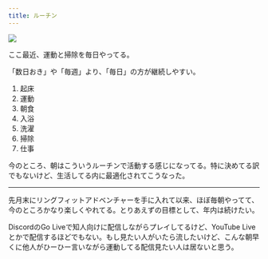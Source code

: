 ```yaml
---
title: ルーチン
---
```


![](https://i.imgur.com/snshTGth.jpg)

ここ最近、運動と掃除を毎日やってる。

「数日おき」や「毎週」より、「毎日」の方が継続しやすい。

1. 起床
2. 運動
3. 朝食
4. 入浴
5. 洗濯
6. 掃除
7. 仕事

今のところ、朝はこういうルーチンで活動する感じになってる。特に決めてる訳でもないけど、生活してる内に最適化されてこうなった。

---

先月末にリングフィットアドベンチャーを手に入れて以来、ほぼ毎朝やってて、今のところかなり楽しくやれてる。とりあえずの目標として、年内は続けたい。

DiscordのGo Liveで知人向けに配信しながらプレイしてるけど、YouTube Liveとかで配信するほどでもない。もし見たい人がいたら流したいけど、こんな朝早くに他人がひーひー言いながら運動してる配信見たい人は居ないと思う。
